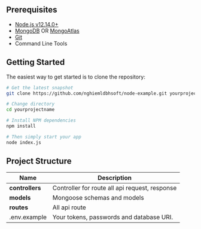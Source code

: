 Prerequisites
-------------

- [Node.js v12.14.0+](http://nodejs.org)
- [MongoDB](https://www.mongodb.com/download-center/community) OR [MongoAtlas](https://www.mongodb.com/cloud/atlas)
- [Git](https://git-scm.com/downloads)
- Command Line Tools

Getting Started
---------------

The easiest way to get started is to clone the repository:

```bash
# Get the latest snapshot
git clone https://github.com/nghiemldbhsoft/node-example.git yourprojectname

# Change directory
cd yourprojectname

# Install NPM dependencies
npm install

# Then simply start your app
node index.js
```

Project Structure
-----------------
| Name                               | Description                                                  |
| ---------------------------------- | ------------------------------------------------------------ |
| **controllers**                    | Controller for route all api request, response               |
| **models**                         | Mongoose schemas and models                                  |
| **routes**                         | All api route                                                |
| .env.example                       | Your tokens, passwords and database URI.




